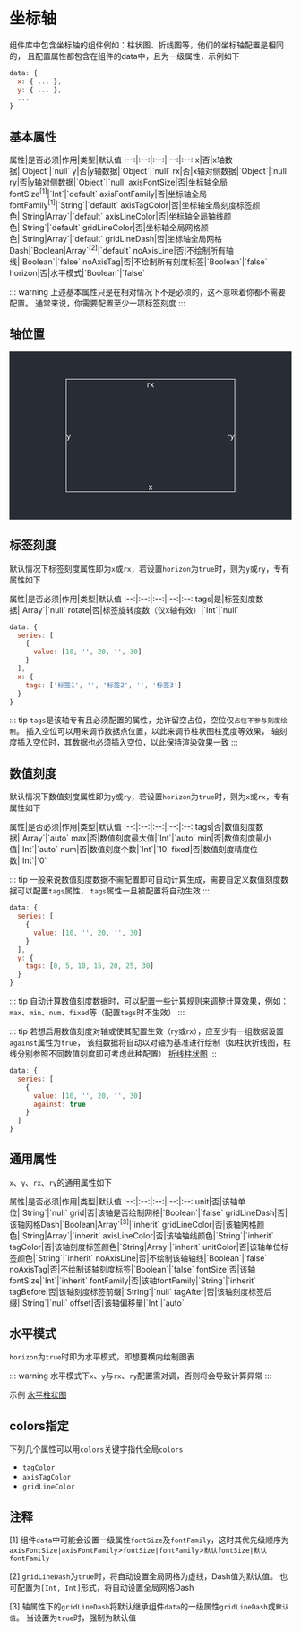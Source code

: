 # 坐标轴
组件库中包含坐标轴的组件例如：柱状图、折线图等，他们的坐标轴配置是相同的，
且配置属性都包含在组件的data中，且为一级属性，示例如下
```js
data: {
  x: { ... },
  y: { ... },
  ...
}
```

## 基本属性
<full-width-table>
属性|是否必须|作用|类型|默认值
:--:|:--:|:--:|:--:|:--:
x|否|x轴数据|`Object`|`null`
y|否|y轴数据|`Object`|`null`
rx|否|x轴对侧数据|`Object`|`null`
ry|否|y轴对侧数据|`Object`|`null`
axisFontSize|否|坐标轴全局fontSize<sup>[1]</sup>|`Int`|`default`
axisFontFamily|否|坐标轴全局fontFamily<sup>[1]</sup>|`String`|`default`
axisTagColor|否|坐标轴全局刻度标签颜色|`String|Array`|`default`
axisLineColor|否|坐标轴全局轴线颜色|`String`|`default`
gridLineColor|否|坐标轴全局网格颜色|`String|Array`|`default`
gridLineDash|否|坐标轴全局网格Dash|`Boolean|Array`<sup>[2]</sup>|`default`
noAxisLine|否|不绘制所有轴线|`Boolean`|`false`
noAxisTag|否|不绘制所有刻度标签|`Boolean`|`false`
horizon|否|水平模式|`Boolean`|`false`
</full-width-table>

::: warning
上述基本属性只是在相对情况下不是必须的，这不意味着你都不需要配置。
通常来说，你需要配置至少一项标签刻度
:::

## 轴位置

<div class="axis-show-container">
  <div class="axis-position">
    <div class="axis-x">x</div>
    <div class="axis-rx">rx</div>
    <div class="axis-y">y</div>
    <div class="axis-ry">ry</div>
  </div>
</div>

## 标签刻度
默认情况下标签刻度属性即为`x`或`rx`，若设置`horizon`为`true`时，则为`y`或`ry`，专有属性如下

<full-width-table>
属性|是否必须|作用|类型|默认值
:--:|:--:|:--:|:--:|:--:
tags|是|标签刻度数据|`Array`|`null`
rotate|否|标签旋转度数（仅x轴有效）|`Int`|`null`
</full-width-table>

```js
data: {
  series: [
    {
      value: [10, '', 20, '', 30]
    }
  ],
  x: {
    tags: ['标签1', '', '标签2', '', '标签3']
  }
}
```

::: tip
`tags`是该轴专有且必须配置的属性，允许留空占位，空位仅`占位不参与刻度绘制`。
插入空位可以用来调节数据点位置，以此来调节柱状图柱宽度等效果，
轴刻度插入空位时，其数据也必须插入空位，以此保持渲染效果一致
:::

## 数值刻度
默认情况下数值刻度属性即为`y`或`ry`，若设置`horizon`为`true`时，则为`x`或`rx`，专有属性如下

<full-width-table>
属性|是否必须|作用|类型|默认值
:--:|:--:|:--:|:--:|:--:
tags|否|数值刻度数据|`Array`|`auto`
max|否|数值刻度最大值|`Int`|`auto`
min|否|数值刻度最小值|`Int`|`auto`
num|否|数值刻度个数|`Int`|`10`
fixed|否|数值刻度精度位数|`Int`|`0`
</full-width-table>

::: tip
一般来说数值刻度数据不需配置即可自动计算生成，需要自定义数值刻度数据可以配置`tags`属性，
`tags`属性一旦被配置将自动生效
:::

```js
data: {
  series: [
    {
      value: [10, '', 20, '', 30]
    }
  ],
  y: {
    tags: [0, 5, 10, 15, 20, 25, 30]
  }
}
```
::: tip
自动计算数值刻度数据时，可以配置一些计算规则来调整计算效果，例如：
`max`、`min`、`num`、`fixed`等（配置`tags`时不生效）
:::

::: tip
若想启用数值刻度对轴或使其配置生效（ry或rx），应至少有一组数据设置`against`属性为`true`，
该组数据将自动以对轴为基准进行绘制（如柱状折线图，柱线分别参照不同数值刻度即可考虑此种配置）
[折线柱状图](/guide/columnChart.html#折线柱状图)
:::

```js
data: {
  series: [
    {
      value: [10, '', 20, '', 30]
      against: true
    }
  ]
}
```

## 通用属性
`x`、`y`、`rx`、`ry`的通用属性如下

<full-width-table>
属性|是否必须|作用|类型|默认值
:--:|:--:|:--:|:--:|:--:
unit|否|该轴单位|`String`|`null`
grid|否|该轴是否绘制网格|`Boolean`|`false`
gridLineDash|否|该轴网格Dash|`Boolean|Array`<sup>[3]</sup>|`inherit`
gridLineColor|否|该轴网格颜色|`String|Array`|`inherit`
axisLineColor|否|该轴轴线颜色|`String`|`inherit`
tagColor|否|该轴刻度标签颜色|`String|Array`|`inherit`
unitColor|否|该轴单位标签颜色|`String`|`inherit`
noAxisLine|否|不绘制该轴轴线|`Boolean`|`false`
noAxisTag|否|不绘制该轴刻度标签|`Boolean`|`false`
fontSize|否|该轴fontSize|`Int`|`inherit`
fontFamily|否|该轴fontFamily|`String`|`inherit`
tagBefore|否|该轴刻度标签前缀|`String`|`null`
tagAfter|否|该轴刻度标签后缀|`String`|`null`
offset|否|该轴偏移量|`Int`|`auto`
</full-width-table>

## 水平模式
`horizon`为`true`时即为水平模式，即想要横向绘制图表

::: warning
水平模式下`x`、`y`与`rx`、`ry`配置需对调，否则将会导致计算异常
:::

示例 [水平柱状图](/guide/columnChart.html#水平柱状图)

## colors指定

下列几个属性可以用`colors`关键字指代全局`colors`

- `tagColor`
- `axisTagColor`
- `gridLineColor`

## 注释

[1] 组件`data`中可能会设置一级属性`fontSize`及`fontFamily`，这时其优先级顺序为
`axisFontSize|axisFontFamily`>`fontSize|fontFamily`>`默认fontSize|默认fontFamily`

[2] `gridLineDash`为`true`时，将自动设置全局网格为虚线，Dash值为默认值。
也可配置为`[Int, Int]`形式，将自动设置全局网格Dash

[3] 轴属性下的`gridLineDash`将默认继承组件`data`的一级属性`gridLineDash`或`默认值`。
当设置为`true`时，强制为默认值

<style lang="less">
.axis-show-container {
  background-color: #282c34;
  height: 300px;
  position: relative;
  color: #fff;

  .axis-position {
    position: absolute;
    width: 300px;
    height: 200px;
    border: 1px solid #fff;
    left: 50%;
    top: 50%;
    transform: translate(-50%, -50%);
  }

  .axis-x, .axis-y, .axis-rx, .axis-ry {
    position: absolute;
  }

  .axis-x, .axis-rx{
    transform: translateX(-50%);
  }

  .axis-y, .axis-ry {
    transform: translateY(-50%);
  }

  .axis-x {
    left: 50%;
    bottom: 0px;
  }

  .axis-rx {
    left: 50%;
  }

  .axis-y {
    top: 50%;
  }

  .axis-ry {
    top: 50%;
    right: 0px;
  }
}
</style>

